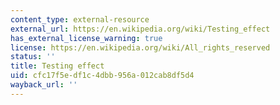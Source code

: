 ```yaml
---
content_type: external-resource
external_url: https://en.wikipedia.org/wiki/Testing_effect
has_external_license_warning: true
license: https://en.wikipedia.org/wiki/All_rights_reserved
status: ''
title: Testing effect
uid: cfc17f5e-df1c-4dbb-956a-012cab8df5d4
wayback_url: ''
---
```

